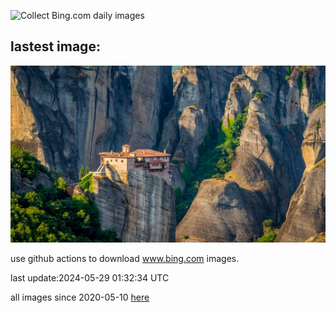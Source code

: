 ![Collect Bing.com daily images](https://github.com/counter2015/bing-daily-images/workflows/Collect%20Bing.com%20daily%20images/badge.svg)
## lastest image:
![](images/MeteoraMonastery.jpg)

use github actions to download www.bing.com images.

last update:2024-05-29 01:32:34 UTC

all images since 2020-05-10 [here](https://github.com/counter2015/bing-daily-images/tree/master/images) 
